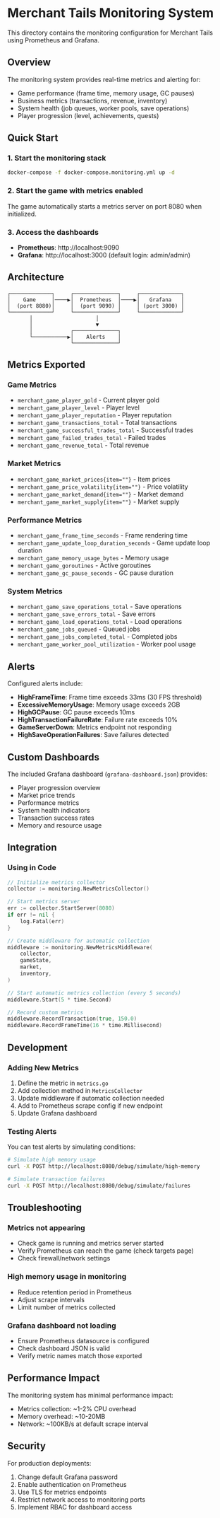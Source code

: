 # Merchant Tails Monitoring System

This directory contains the monitoring configuration for Merchant Tails using Prometheus and Grafana.

## Overview

The monitoring system provides real-time metrics and alerting for:
- Game performance (frame time, memory usage, GC pauses)
- Business metrics (transactions, revenue, inventory)
- System health (job queues, worker pools, save operations)
- Player progression (level, achievements, quests)

## Quick Start

### 1. Start the monitoring stack

```bash
docker-compose -f docker-compose.monitoring.yml up -d
```

### 2. Start the game with metrics enabled

The game automatically starts a metrics server on port 8080 when initialized.

### 3. Access the dashboards

- **Prometheus**: http://localhost:9090
- **Grafana**: http://localhost:3000 (default login: admin/admin)

## Architecture

```
┌─────────────┐     ┌──────────────┐     ┌─────────────┐
│    Game     │────▶│  Prometheus  │────▶│   Grafana   │
│  (port 8080)│     │  (port 9090) │     │ (port 3000) │
└─────────────┘     └──────────────┘     └─────────────┘
       │                    │
       │                    ▼
       │            ┌──────────────┐
       └───────────▶│    Alerts    │
                    └──────────────┘
```

## Metrics Exported

### Game Metrics
- `merchant_game_player_gold` - Current player gold
- `merchant_game_player_level` - Player level
- `merchant_game_player_reputation` - Player reputation
- `merchant_game_transactions_total` - Total transactions
- `merchant_game_successful_trades_total` - Successful trades
- `merchant_game_failed_trades_total` - Failed trades
- `merchant_game_revenue_total` - Total revenue

### Market Metrics
- `merchant_game_market_prices{item=""}` - Item prices
- `merchant_game_price_volatility{item=""}` - Price volatility
- `merchant_game_market_demand{item=""}` - Market demand
- `merchant_game_market_supply{item=""}` - Market supply

### Performance Metrics
- `merchant_game_frame_time_seconds` - Frame rendering time
- `merchant_game_update_loop_duration_seconds` - Game update loop duration
- `merchant_game_memory_usage_bytes` - Memory usage
- `merchant_game_goroutines` - Active goroutines
- `merchant_game_gc_pause_seconds` - GC pause duration

### System Metrics
- `merchant_game_save_operations_total` - Save operations
- `merchant_game_save_errors_total` - Save errors
- `merchant_game_load_operations_total` - Load operations
- `merchant_game_jobs_queued` - Queued jobs
- `merchant_game_jobs_completed_total` - Completed jobs
- `merchant_game_worker_pool_utilization` - Worker pool usage

## Alerts

Configured alerts include:
- **HighFrameTime**: Frame time exceeds 33ms (30 FPS threshold)
- **ExcessiveMemoryUsage**: Memory usage exceeds 2GB
- **HighGCPause**: GC pause exceeds 10ms
- **HighTransactionFailureRate**: Failure rate exceeds 10%
- **GameServerDown**: Metrics endpoint not responding
- **HighSaveOperationFailures**: Save failures detected

## Custom Dashboards

The included Grafana dashboard (`grafana-dashboard.json`) provides:
- Player progression overview
- Market price trends
- Performance metrics
- System health indicators
- Transaction success rates
- Memory and resource usage

## Integration

### Using in Code

```go
// Initialize metrics collector
collector := monitoring.NewMetricsCollector()

// Start metrics server
err := collector.StartServer(8080)
if err != nil {
    log.Fatal(err)
}

// Create middleware for automatic collection
middleware := monitoring.NewMetricsMiddleware(
    collector,
    gameState,
    market,
    inventory,
)

// Start automatic metrics collection (every 5 seconds)
middleware.Start(5 * time.Second)

// Record custom metrics
middleware.RecordTransaction(true, 150.0)
middleware.RecordFrameTime(16 * time.Millisecond)
```

## Development

### Adding New Metrics

1. Define the metric in `metrics.go`
2. Add collection method in `MetricsCollector`
3. Update middleware if automatic collection needed
4. Add to Prometheus scrape config if new endpoint
5. Update Grafana dashboard

### Testing Alerts

You can test alerts by simulating conditions:

```bash
# Simulate high memory usage
curl -X POST http://localhost:8080/debug/simulate/high-memory

# Simulate transaction failures
curl -X POST http://localhost:8080/debug/simulate/failures
```

## Troubleshooting

### Metrics not appearing
- Check game is running and metrics server started
- Verify Prometheus can reach the game (check targets page)
- Check firewall/network settings

### High memory usage in monitoring
- Reduce retention period in Prometheus
- Adjust scrape intervals
- Limit number of metrics collected

### Grafana dashboard not loading
- Ensure Prometheus datasource is configured
- Check dashboard JSON is valid
- Verify metric names match those exported

## Performance Impact

The monitoring system has minimal performance impact:
- Metrics collection: ~1-2% CPU overhead
- Memory overhead: ~10-20MB
- Network: ~100KB/s at default scrape interval

## Security

For production deployments:
1. Change default Grafana password
2. Enable authentication on Prometheus
3. Use TLS for metrics endpoints
4. Restrict network access to monitoring ports
5. Implement RBAC for dashboard access